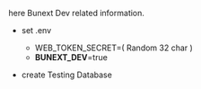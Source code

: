 here Bunext Dev related information.

- set .env
    - WEB_TOKEN_SECRET=( Random 32 char )
    - __BUNEXT_DEV__=true

- create Testing Database
    